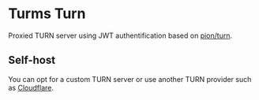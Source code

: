 # Turms Turn

Proxied TURN server using JWT authentification based on
[pion/turn](https://github.com/pion/turn).

## Self-host

You can opt for a custom TURN server or use another TURN provider such as
[Cloudflare](https://developers.cloudflare.com/calls/turn/generate-credentials/).
